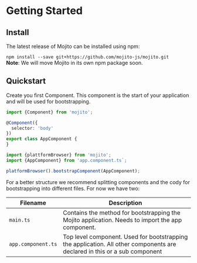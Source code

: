 # Getting Started

## Install
The latest release of Mojito can be installed using npm:     

`npm install --save git+https://github.com/mojito-js/mojito.git`    
**Note**: We will move Mojito in its own npm package soon.

## Quickstart

Create you first Component. This component is the start of your application and will be used for bootstrapping.

```typescript
import {Component} from 'mojito';

@Component({
  selector: 'body'
})
export class AppComponent {
}
```

```typescript
import {plattformBrowser} from 'mojito';
import {AppComponent} from 'app.component.ts`;

platformBrowser().bootstrapComponent(AppComponent);
```

For a better structure we recommend splitting components and the cody for bootstrapping into different files. For now we have two:

| Filename  | Description |
| ------------- | ------------- |
| `main.ts`  | Contains the method for bootstrapping the Mojito application. Needs to import the app component.  |
| `app.component.ts`  | Top level component. Used for bootstrapping the application. All other components are declared in this or a sub component  |
